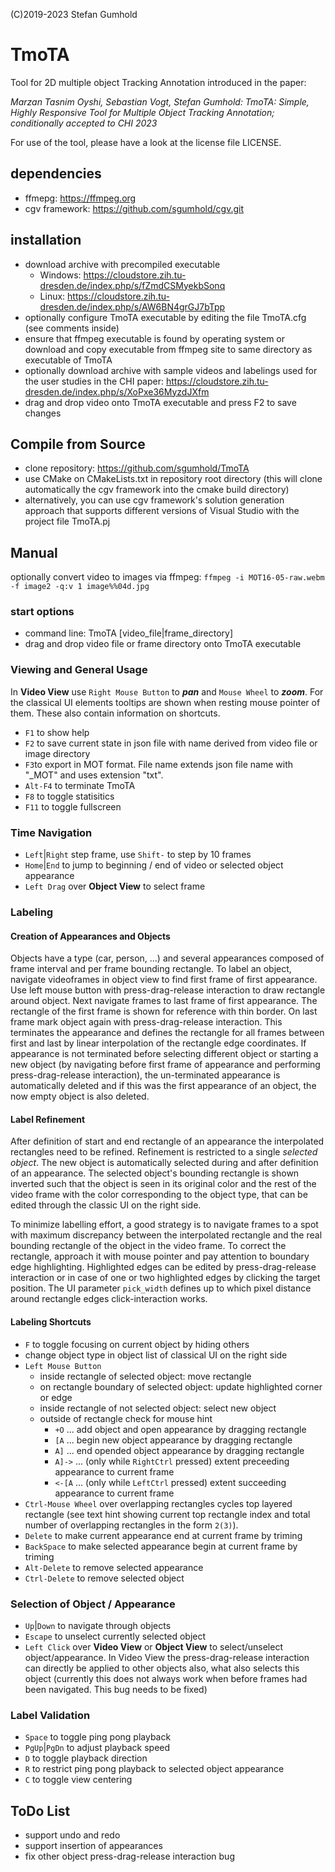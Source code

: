 (C)2019-2023 Stefan Gumhold
# TmoTA
Tool for 2D multiple object Tracking Annotation introduced in the paper:

*Marzan Tasnim Oyshi, Sebastian Vogt, Stefan Gumhold: TmoTA: Simple, Highly Responsive Tool for Multiple Object Tracking Annotation; conditionally accepted to CHI 2023*

For use of the tool, please have a look at the license file LICENSE.

## dependencies
- ffmepg: https://ffmpeg.org
- cgv framework: https://github.com/sgumhold/cgv.git

## installation
- download archive with precompiled executable
  - Windows: https://cloudstore.zih.tu-dresden.de/index.php/s/fZmdCSMyekbSonq
  - Linux: https://cloudstore.zih.tu-dresden.de/index.php/s/AW6BN4grGJ7bTpp
- optionally configure TmoTA executable by editing the file TmoTA.cfg (see comments inside)
- ensure that ffmpeg executable is found by operating system or download and copy executable from ffmpeg site to same directory as executable of TmoTA
- optionally download archive with sample videos and labelings used for the user studies in the CHI paper: https://cloudstore.zih.tu-dresden.de/index.php/s/XoPxe36MyzdJXfm
- drag and drop video onto TmoTA executable and press F2 to save changes


## Compile from Source
- clone repository: https://github.com/sgumhold/TmoTA
- use CMake on CMakeLists.txt in repository root directory (this will clone automatically the cgv framework into the cmake build directory)
- alternatively, you can use cgv framework's solution generation approach that supports different versions of Visual Studio with the project file TmoTA.pj

## Manual

optionally convert video to images via ffmpeg: `ffmpeg -i MOT16-05-raw.webm -f image2 -q:v 1 image%%04d.jpg`

### start options
- command line: TmoTA [video_file|frame_directory]
- drag and drop video file or frame directory onto TmoTA executable

### Viewing and General Usage
In **Video View** use `Right Mouse Button` to ***pan*** and `Mouse Wheel` to ***zoom***.
For the classical UI elements tooltips are shown when resting mouse pointer of them. These also contain information on shortcuts.

- `F1` to show help
- `F2` to save current state in json file with name derived from video file or image directory
- `F3`to export in MOT format. File name extends json file name with "_MOT" and uses extension "txt".
- `Alt-F4` to terminate TmoTA
- `F8` to toggle statisitics
- `F11` to toggle fullscreen
 
### Time Navigation
- `Left`|`Right` step frame, use `Shift-` to step by 10 frames
- `Home`|`End` to jump to beginning / end of video or selected object appearance
- `Left Drag` over **Object View** to select frame
 
### Labeling

#### Creation of Appearances and Objects
Objects have a type (car, person, ...) and several appearances composed of frame interval and per frame bounding rectangle. To label an object, navigate videoframes in object view to find first frame of first appearance. Use left mouse button with press-drag-release interaction to draw rectangle around object. Next navigate frames to last frame of first appearance. The rectangle of the first frame is shown for reference with thin border. On last frame mark object again with press-drag-release interaction. This terminates the appearance and defines the rectangle for all frames between first and last by linear interpolation of the rectangle edge coordinates. If appearance is not terminated before selecting different object or starting a new object (by navigating before first frame of appearance and performing press-drag-release interaction), the un-terminated appearance is automatically deleted and if this was the first appearance of an object, the now empty object is also deleted.

#### Label Refinement
After definition of start and end rectangle of an appearance the interpolated rectangles need to be refined. Refinement is restricted to a single *selected object*. The new object is automatically selected during and after definition of an appearance. The selected object's bounding rectangle is shown inverted such that the object is seen in its original color and the rest of the video frame with the color corresponding to the object type, that can be edited through the classic UI on the right side.

To minimize labelling effort, a good strategy is to navigate frames to a spot with maximum discrepancy between the interpolated rectangle and the real bounding rectangle of the object in the video frame. To correct the rectangle, approach it with mouse pointer and pay attention to boundary edge highlighting. Highlighted edges can be edited by press-drag-release interaction or in case of one or two highlighted edges by clicking the target position. The UI parameter `pick_width` defines up to which pixel distance around rectangle edges click-interaction works.

#### Labeling Shortcuts
- `F` to toggle focusing on current object by hiding others
- change object type in object list of classical UI on the right side
- `Left Mouse Button`
  - inside rectangle of selected object: move rectangle
  - on rectangle boundary of selected object: update highlighted corner or edge
  - inside rectangle of not selected object: select new object
  - outside of rectangle check for mouse hint
    - `+O` ... add object and open appearance by dragging rectangle
    - `[A` ... begin new object appearance by dragging rectangle
    - `A]` ... end opended object appearance by dragging rectangle
    - `A]->` ... (only while `RightCtrl` pressed) extent preceeding appearance to current frame
    - `<-[A` ... (only while `LeftCtrl` pressed) extent succeeding appearance to current frame
- `Ctrl-Mouse Wheel` over overlapping rectangles cycles top layered rectangle (see text hint showing current top rectangle index and total number of overlapping rectangles in the form `2(3)`).
- `Delete` to make current appearance end at current frame by triming
- `BackSpace` to make selected appearance begin at current frame by triming
- `Alt-Delete` to remove selected appearance
- `Ctrl-Delete` to remove selected object

### Selection of Object / Appearance
- `Up`|`Down` to navigate through objects
- `Escape` to unselect currently selected object
- `Left Click` over **Video View** or **Object View** to select/unselect object/appearance. In Video View the press-drag-release interaction can directly be applied to other objects also, what also selects this object (currently this does not always work when before frames had been navigated. This bug needs to be fixed)
 
### Label Validation 
- `Space` to toggle ping pong playback
- `PgUp`|`PgDn` to adjust playback speed
- `D` to toggle playback direction
- `R` to restrict ping pong playback to selected object appearance
- `C` to toggle view centering

## ToDo List
- support undo and redo
- support insertion of appearances
- fix other object press-drag-release interaction bug
